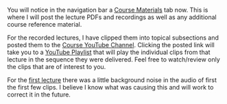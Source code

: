 <!--
.. title: Course Materials Page
.. slug: course-materials-page
.. date: 2014-08-29 11:41:49 UTC-05:00
.. tags: 
.. link: 
.. description: 
.. type: text
-->

You will notice in the navigation bar a [Course Materials](/course-mat/) tab now.  This is where I will post the lecture PDFs and recordings as well as any additional course reference material.

For the recorded lectures, I have clipped them into topical subsections and posted them to the <a href="https://www.youtube.com/channel/UCSL2qLznO3_oa-6MMxFmlpg" target="blank_">Course YouTube Channel</a>.  Clicking the posted link will take you to a <a href="https://www.youtube.com/channel/UCSL2qLznO3_oa-6MMxFmlpg/playlists" target="blank_">YouTube Playlist</a> that will play the individual clips from that lecture in the sequence they were delivered.  Feel free to watch/review only the clips that are of interest to you.

For the <a href="https://www.youtube.com/watch?v=ZaFDhoncLBU&list=PLyQr4689RR7BNP9HEMbiJeB2vA2ZrD4Pp" target="blank_">first lecture</a> there was a little background noise in the audio of first the first few clips. I believe I know what was causing this and will work to correct it in the future.

